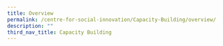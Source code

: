 ```yaml
---
title: Overview
permalink: /centre-for-social-innovation/Capacity-Building/overview/
description: ""
third_nav_title: Capacity Building
---
```

